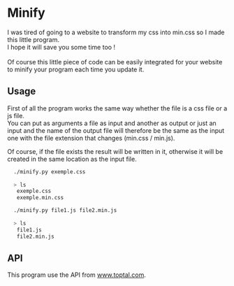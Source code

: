 # Minify
I was tired of going to a website to transform my css into min.css so I made this little program.</br>
I hope it will save you some time too !</br></br>
Of course this little piece of code can be easily integrated for your website to minify your program each time you update it.

## Usage

First of all the program works the same way whether the file is a css file or a js file.</br>
You can put as arguments a file as input and another as output or just an input and the name of
the output file will therefore be the same as the input one with the file extension that changes (min.css / min.js).</br>


Of course, if the file exists the result will be written in it, otherwise it will be created in the same location as the input file.

```bash
  ./minify.py exemple.css
  
  > ls
   exemple.css
   exemple.min.css
```

```bash
  ./minify.py file1.js file2.min.js
  
  > ls
   file1.js
   file2.min.js
```

## API

This program use the API from www.toptal.com.
